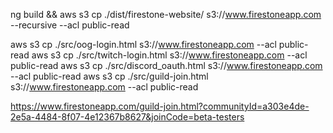 ng build && aws s3 cp ./dist/firestone-website/ s3://www.firestoneapp.com --recursive --acl public-read

aws s3 cp ./src/oog-login.html s3://www.firestoneapp.com --acl public-read
aws s3 cp ./src/twitch-login.html s3://www.firestoneapp.com --acl public-read
aws s3 cp ./src/discord_oauth.html s3://www.firestoneapp.com --acl public-read
aws s3 cp ./src/guild-join.html s3://www.firestoneapp.com --acl public-read

https://www.firestoneapp.com/guild-join.html?communityId=a303e4de-2e5a-4484-8f07-4e12367b8627&joinCode=beta-testers
